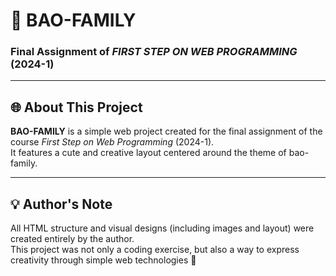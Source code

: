 # 🥟 BAO-FAMILY

### Final Assignment of *FIRST STEP ON WEB PROGRAMMING* (2024-1)

---

## 🌐 About This Project

**BAO-FAMILY** is a simple web project created for the final assignment of the course *First Step on Web Programming* (2024-1).  
It features a cute and creative layout centered around the theme of bao-family.

---

## 💡 Author's Note

All HTML structure and visual designs (including images and layout) were created entirely by the author.  
This project was not only a coding exercise, but also a way to express creativity through simple web technologies 💖
